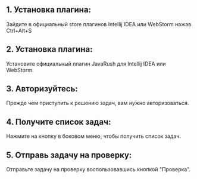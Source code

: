 ## 1. Установка плагина:
Зайдите в официальный store плагинов Intellij IDEA или WebStorm нажав Ctrl+Alt+S

## 2. Установка плагина:
Установите официальный плагин JavaRush для Intellij IDEA или WebStorm.

## 3. Авторизуйтесь:
Прежде чем приступить к решению задач, вам нужно авторизоваться.

## 4. Получите список задач:
Нажмите на кнопку в боковом меню, чтобы получить список задач.

## 5. Отправь задачу на проверку:
Отправьте задачу на проверку воспользовавшись кнопкой "Проверка".